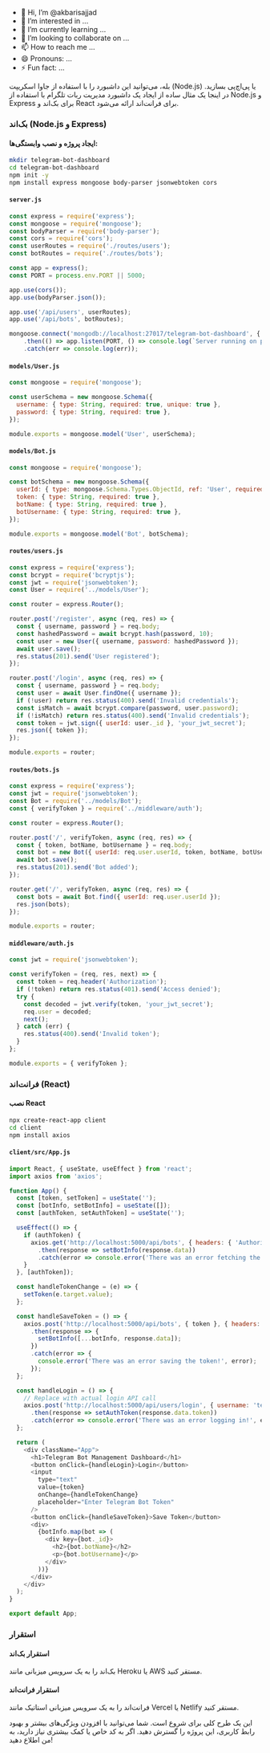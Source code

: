 - 👋 Hi, I’m @akbarisajjad
- 👀 I’m interested in ...
- 🌱 I’m currently learning ...
- 💞️ I’m looking to collaborate on ...
- 📫 How to reach me ...
- 😄 Pronouns: ...
- ⚡ Fun fact: ...

<!---
akbarisajjad/akbarisajjad is a ✨ special ✨ repository because its `README.md` (this file) appears on your GitHub profile.
You can click the Preview link to take a look at your changes.
--->
بله، می‌توانید این داشبورد را با استفاده از جاوا اسکریپت (Node.js) یا پی‌اچ‌پی بسازید. در اینجا یک مثال ساده از ایجاد یک داشبورد مدیریت ربات تلگرام با استفاده از Node.js و Express برای بک‌اند و React برای فرانت‌اند ارائه می‌شود.

### بک‌اند (Node.js و Express)

#### ایجاد پروژه و نصب وابستگی‌ها:
```bash
mkdir telegram-bot-dashboard
cd telegram-bot-dashboard
npm init -y
npm install express mongoose body-parser jsonwebtoken cors
```

#### `server.js`
```javascript name=server.js
const express = require('express');
const mongoose = require('mongoose');
const bodyParser = require('body-parser');
const cors = require('cors');
const userRoutes = require('./routes/users');
const botRoutes = require('./routes/bots');

const app = express();
const PORT = process.env.PORT || 5000;

app.use(cors());
app.use(bodyParser.json());

app.use('/api/users', userRoutes);
app.use('/api/bots', botRoutes);

mongoose.connect('mongodb://localhost:27017/telegram-bot-dashboard', { useNewUrlParser: true, useUnifiedTopology: true })
    .then(() => app.listen(PORT, () => console.log(`Server running on port ${PORT}`)))
    .catch(err => console.log(err));
```

#### `models/User.js`
```javascript name=models/User.js
const mongoose = require('mongoose');

const userSchema = new mongoose.Schema({
  username: { type: String, required: true, unique: true },
  password: { type: String, required: true },
});

module.exports = mongoose.model('User', userSchema);
```

#### `models/Bot.js`
```javascript name=models/Bot.js
const mongoose = require('mongoose');

const botSchema = new mongoose.Schema({
  userId: { type: mongoose.Schema.Types.ObjectId, ref: 'User', required: true },
  token: { type: String, required: true },
  botName: { type: String, required: true },
  botUsername: { type: String, required: true },
});

module.exports = mongoose.model('Bot', botSchema);
```

#### `routes/users.js`
```javascript name=routes/users.js
const express = require('express');
const bcrypt = require('bcryptjs');
const jwt = require('jsonwebtoken');
const User = require('../models/User');

const router = express.Router();

router.post('/register', async (req, res) => {
  const { username, password } = req.body;
  const hashedPassword = await bcrypt.hash(password, 10);
  const user = new User({ username, password: hashedPassword });
  await user.save();
  res.status(201).send('User registered');
});

router.post('/login', async (req, res) => {
  const { username, password } = req.body;
  const user = await User.findOne({ username });
  if (!user) return res.status(400).send('Invalid credentials');
  const isMatch = await bcrypt.compare(password, user.password);
  if (!isMatch) return res.status(400).send('Invalid credentials');
  const token = jwt.sign({ userId: user._id }, 'your_jwt_secret');
  res.json({ token });
});

module.exports = router;
```

#### `routes/bots.js`
```javascript name=routes/bots.js
const express = require('express');
const jwt = require('jsonwebtoken');
const Bot = require('../models/Bot');
const { verifyToken } = require('../middleware/auth');

const router = express.Router();

router.post('/', verifyToken, async (req, res) => {
  const { token, botName, botUsername } = req.body;
  const bot = new Bot({ userId: req.user.userId, token, botName, botUsername });
  await bot.save();
  res.status(201).send('Bot added');
});

router.get('/', verifyToken, async (req, res) => {
  const bots = await Bot.find({ userId: req.user.userId });
  res.json(bots);
});

module.exports = router;
```

#### `middleware/auth.js`
```javascript name=middleware/auth.js
const jwt = require('jsonwebtoken');

const verifyToken = (req, res, next) => {
  const token = req.header('Authorization');
  if (!token) return res.status(401).send('Access denied');
  try {
    const decoded = jwt.verify(token, 'your_jwt_secret');
    req.user = decoded;
    next();
  } catch (err) {
    res.status(400).send('Invalid token');
  }
};

module.exports = { verifyToken };
```

### فرانت‌اند (React)

#### نصب React
```bash
npx create-react-app client
cd client
npm install axios
```

#### `client/src/App.js`
```javascript name=client/src/App.js
import React, { useState, useEffect } from 'react';
import axios from 'axios';

function App() {
  const [token, setToken] = useState('');
  const [botInfo, setBotInfo] = useState([]);
  const [authToken, setAuthToken] = useState('');

  useEffect(() => {
    if (authToken) {
      axios.get('http://localhost:5000/api/bots', { headers: { 'Authorization': authToken } })
        .then(response => setBotInfo(response.data))
        .catch(error => console.error('There was an error fetching the bots!', error));
    }
  }, [authToken]);

  const handleTokenChange = (e) => {
    setToken(e.target.value);
  };

  const handleSaveToken = () => {
    axios.post('http://localhost:5000/api/bots', { token }, { headers: { 'Authorization': authToken } })
      .then(response => {
        setBotInfo([...botInfo, response.data]);
      })
      .catch(error => {
        console.error('There was an error saving the token!', error);
      });
  };

  const handleLogin = () => {
    // Replace with actual login API call
    axios.post('http://localhost:5000/api/users/login', { username: 'test', password: 'test' })
      .then(response => setAuthToken(response.data.token))
      .catch(error => console.error('There was an error logging in!', error));
  };

  return (
    <div className="App">
      <h1>Telegram Bot Management Dashboard</h1>
      <button onClick={handleLogin}>Login</button>
      <input
        type="text"
        value={token}
        onChange={handleTokenChange}
        placeholder="Enter Telegram Bot Token"
      />
      <button onClick={handleSaveToken}>Save Token</button>
      <div>
        {botInfo.map(bot => (
          <div key={bot._id}>
            <h2>{bot.botName}</h2>
            <p>{bot.botUsername}</p>
          </div>
        ))}
      </div>
    </div>
  );
}

export default App;
```

### استقرار

#### استقرار بک‌اند

بک‌اند را به یک سرویس میزبانی مانند Heroku یا AWS مستقر کنید.

#### استقرار فرانت‌اند

فرانت‌اند را به یک سرویس میزبانی استاتیک مانند Vercel یا Netlify مستقر کنید.

این یک طرح کلی برای شروع است. شما می‌توانید با افزودن ویژگی‌های بیشتر و بهبود رابط کاربری، این پروژه را گسترش دهید. اگر به کد خاص یا کمک بیشتری نیاز دارید، به من اطلاع دهید!
